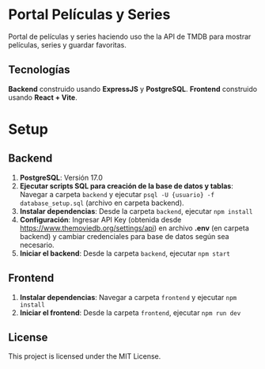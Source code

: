 # Portal Películas y Series

Portal de películas y series haciendo uso the la API de TMDB para mostrar películas, series y guardar favoritas.

## Tecnologías

**Backend** construido usando **ExpressJS** y **PostgreSQL**.
**Frontend** construido usando **React + Vite**.

# Setup

## Backend

1. **PostgreSQL**: Versión 17.0
2. **Ejecutar scripts SQL para creación de la base de datos y tablas**: Navegar a carpeta `backend` y ejecutar `psql -U {usuario} -f database_setup.sql` (archivo en carpeta backend).
3. **Instalar dependencias**: Desde la carpeta `backend`, ejecutar `npm install`
4. **Configuración**: Ingresar API Key (obtenida desde https://www.themoviedb.org/settings/api) en archivo **.env** (en carpeta backend) y cambiar credenciales para base de datos según sea necesario.
5. **Iniciar el backend**: Desde la carpeta `backend`, ejecutar `npm start`

## Frontend
1. **Instalar dependencias**: Navegar a carpeta `frontend` y ejecutar `npm install`
2. **Iniciar el frontend**: Desde la carpeta `frontend`, ejecutar `npm run dev`

## License

This project is licensed under the MIT License.